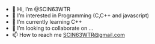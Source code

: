 - 👋 Hi, I’m @SCIN63WTR
- 👀 I’m interested in Programming (C,C++ and javascript)
- 🌱 I’m currently learning C++
- 💞️ I’m looking to collaborate on ...
- 📫 How to reach me SCIN63WTR@gmail.com

<!---
SCIN63WTR/SCIN63WTR is a ✨ special ✨ repository because its `README.md` (this file) appears on your GitHub profile.
You can click the Preview link to take a look at your changes.
--->
